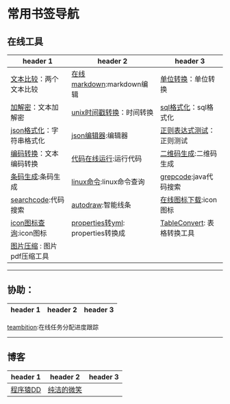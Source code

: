 # 常用书签导航

## 在线工具
header 1 | header 2 | header 3
---|---|---
 [文本比较](https://www.diffchecker.com/)：两个文本比较|[在线markdown](https://www.zybuluo.com/mdeditor):markdown编辑| [单位转换](http://www.convertworld.com/zh-hans/)：单位转换|
 [加解密](http://tool.chinaz.com/tools/textencrypt.aspx)：文本加解密| [unix时间戳转换](http://tool.chinaz.com/Tools/unixtime.aspx)：时间转换| [sql格式化](http://tool.lu/sql/)：sql格式化|
 [json格式化](http://json.cn/)：字符串格式化| [json编辑器](http://www.bejson.com/jsoneditoronline/):编辑器| [正则表达式测试](http://tool.chinaz.com/regex/)：正则测试|
 [编码转换](http://tool.chinaz.com/tools/utf-8.aspx)：文本编码转换| [代码在线运行](http://tool.lu/coderunner/):运行代码| [二维码生成](http://cli.im/):二维码生成|
 [条码生成](http://www.qinms.com/webapp/barcode/index.aspx):条码生成| [linux命令](http://man.linuxde.net/):linux命令查询| [grepcode](http://grepcode.com/):java代码搜索|
 [searchcode](https://searchcode.com/):代码搜索| [autodraw](https://www.autodraw.com/):智能线条| [在线图标下载](https://www.easyicon.net/):icon图标|
 [icon图标查询](http://www.iconfinder.com/):icon图标| [properties转yml](http://www.toyaml.com/index.html): properties转换成| [TableConvert](https://tableconvert.com/): 表格转换工具|
 [图片压缩](https://docsmall.com/) : 图片pdf压缩工具|
---
## 协助：
header 1 | header 2 | header 3
---|---|---

 [teambition](https://www.teambition.com):在线任务分配进度跟踪

---
## 博客
header 1 | header 2 | header 3
---|---|---
 [程序猿DD](http://blog.didispace.com/) | [纯洁的微笑](http://blog.didispace.com/)

